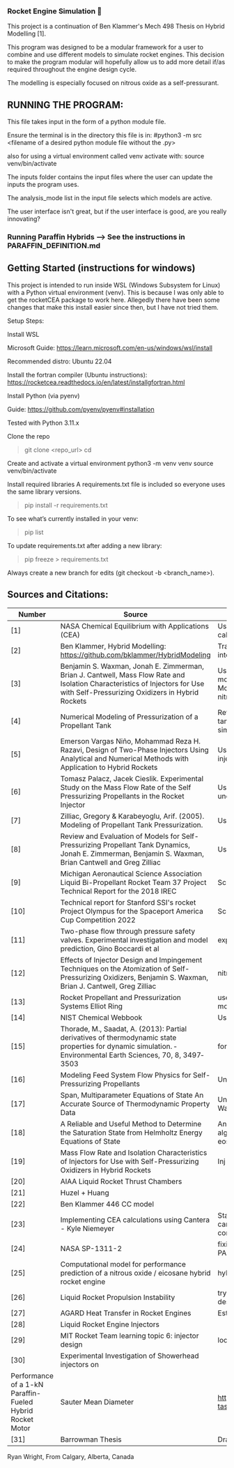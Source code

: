 ### Rocket Engine Simulation 🚀

This project is a continuation of Ben Klammer's Mech 498 Thesis on Hybrid Modelling [1]. 

This program was designed to be a modular framework for a user to combine and use different models to simulate rocket engines. This decision to make the program modular will hopefully allow us to add more detail if/as required throughout the engine design cycle.

The modelling is especially focused on nitrous oxide as a self-pressurant.


## RUNNING THE PROGRAM:
This file takes input in the form of a python module file. 

Ensure the terminal is in the directory this file is in:  #python3 -m src <filename of a desired python module file without the .py>

also for using a virtual environment called venv
activate with: source venv/bin/activate

The inputs folder contains the input files where the user can update the inputs the program uses.

The analysis_mode list in the input file selects which models are active.

The user interface isn't great, but if the user interface is good, are you really innovating?

### Running Paraffin Hybrids --> See the instructions in PARAFFIN_DEFINITION.md

## Getting Started (instructions for windows)

This project is intended to run inside WSL (Windows Subsystem for Linux) with a Python virtual environment (venv). This is because I was only able to get the rocketCEA package to work here. Allegedly there have been some changes that make this install easier since then, but I have not tried them.

Setup Steps:

Install WSL

Microsoft Guide: https://learn.microsoft.com/en-us/windows/wsl/install

Recommended distro: Ubuntu 22.04

Install the fortran compiler (Ubuntu instructions): https://rocketcea.readthedocs.io/en/latest/installgfortran.html

Install Python (via pyenv)

Guide: https://github.com/pyenv/pyenv#installation

Tested with Python 3.11.x

Clone the repo
>git clone <repo_url>
>cd <repo>

Create and activate a virtual environment
python3 -m venv venv
source venv/bin/activate

Install required libraries
A requirements.txt file is included so everyone uses the same library versions.
>pip install -r requirements.txt

To see what’s currently installed in your venv:
>pip list

To update requirements.txt after adding a new library:
>pip freeze > requirements.txt

Always create a new branch for edits (git checkout -b <branch_name>).


## Sources and Citations:
| Number | Source                            | Contribution / Use Description                 | Link to Source    |
|--------|-----------------------------------|------------------------------------------------|-------------------|
| [1]    | NASA Chemical Equilibrium with Applications (CEA) | Used with the rocketcea library for combustion calculations | https://cearun.grc.nasa.gov/ |
| [2]    | Ben Klammer, Hybrid Modelling: https://github.com/bklammer/HybridModeling | Translated equilibrium model used in this thesis into python and used it for analysis |https://github.com/bklammer/HybridModeling |
| [3]    | Benjamin S. Waxman, Jonah E. Zimmerman, Brian J. Cantwell, Mass Flow Rate and Isolation Characteristics of Injectors for Use with Self-Pressurizing Oxidizers in Hybrid Rockets | Used to implement HEM and Dyer injector models, experimental data to validate Emerson + Mohammad injector model and understand nitrous physics. |https://ntrs.nasa.gov/api/citations/20190001326/downloads/20190001326.pdf |
| [4]    | Numerical Modeling of Pressurization of a Propellant Tank | Referenced for setting up the pressurized fuel tank model, although my model is much more simple at this stage | https://www.nasa.gov/wp-content/uploads/2024/04/gfssp-tankpressurization-jpp2001.pdf?emrc=66201987b6c8c |
| [5]    | Emerson Vargas Niño, Mohammad Reza H. Razavi, Design of Two-Phase Injectors Using Analytical and Numerical Methods with Application to Hybrid Rockets | Used to implement Emerson + Mohammad injector model | https://emersonvn.com/project/two_phase_injector/# |
| [6]    | Tomasz Palacz, Jacek Cieslik. Experimental Study on the Mass Flow Rate of the Self Pressurizing Propellants in the Rocket Injector | Used experimental data to build a better understanding of model feed system | https://www.researchgate.net/publication/355773008_Experimental_Study_on_the_Mass_Flow_Rate_of_the_Self-Pressurizing_Propellants_in_the_Rocket_Injector  ~ DOI:10.3390/aerospace8110317 |
| [7]    | Zilliac, Gregory & Karabeyoglu, Arif. (2005). Modeling of Propellant Tank Pressurization. | Used to setup non-equilibrium tank model (1/2) | https://arc.aiaa.org/doi/10.2514/6.2005-3549 |
| [8]    | Review and Evaluation of Models for Self-Pressurizing Propellant Tank Dynamics, Jonah E. Zimmerman, Benjamin S. Waxman, Brian Cantwell and Greg Zilliac | Used to setup non-equilibrium tank model (2/2) | https://arc.aiaa.org/doi/10.2514/6.2013-4045 |
| [9]    | Michigan Aeronautical Science Association Liquid Bi-Propellant Rocket Team 37 Project Technical Report for the 2018 IREC | Script Test Case | https://www.soundingrocket.org/uploads/9/0/6/4/9064598/37_project_report.pdf |
| [10]   | Technical report for Stanford SSI's rocket Project Olympus for the Spaceport America Cup Competition 2022 | Script Test Case | https://purl.stanford.edu/tx770vm3347 |
| [11]   | Two-phase flow through pressure safety valves. Experimental investigation and model prediction, Gino Boccardi et al | explains omega model (part of [5]) | https://www.sciencedirect.com/science/article/pii/S0009250905003313 |
| [12]   | Effects of Injector Design and Impingement Techniques on the Atomization of Self-Pressurizing Oxidizers, Benjamin S. Waxman, Brian J. Cantwell, Greg Zilliac | nitrous injector | https://arc.aiaa.org/doi/10.2514/6.2012-3906 |
| [13]   | Rocket Propellant and Pressurization Systems Elliot Ring | used to help better understand pressurized tank models | very hard to find- out of print and pdf is hard to come by |
| [14]   | NIST Chemical Webbook | Used to validate thermo properties from libraries | https://webbook.nist.gov/cgi/fluid.cgi?ID=C10024972&Action=Page |
| [15]  | Thorade, M., Saadat, A. (2013): Partial derivatives of thermodynamic state properties for dynamic simulation. ‐ Environmental Earth Sciences, 70, 8, 3497‐3503 | for span wagner eos partial derivs |https://gfzpublic.gfz-potsdam.de/rest/items/item_247373_5/component/file_306833/content?download=true
| [16]  | Modeling Feed System Flow Physics for Self-Pressurizing Propellants | Understanding Metastable States | https://www.researchgate.net/publication/268482381_Modeling_Feed_System_Flow_Physics_for_Self-Pressurizing_Propellants |
| [17]  | Span, Multiparameter Equations of State An Accurate Source of Thermodynamic Property Data | Understanding how to implement the Span Wagner EOS | https://www.researchgate.net/publication/40381676_Multiparameter_equations_of_state_an_accurate_source_of_thermodynamic_property_data_with_151_figures_and_tables |
| [18]  | A Reliable and Useful Method to Determine the Saturation State from Helmholtz Energy Equations of State | Another source that helps explain the iterative algo to solve saturation properties w helmholtz eos | https://www.jstage.jst.go.jp/article/jtst/3/3/3_3_442/_pdf |
| [19]  |Mass Flow Rate and Isolation Characteristics of Injectors for Use with Self-Pressurizing Oxidizers in Hybrid Rockets | Inj Design | https://ntrs.nasa.gov/api/citations/20190001326/downloads/20190001326.pdf |
| [20]  | AIAA Liquid Rocket Thrust Chambers | | |
| [21]  | Huzel + Huang | | |
| [22]  | Ben Klammer 446 CC model | | |
| [23]  | Implementing CEA calculations using Cantera - Kyle Niemeyer | Starting to outgrow rocketcea, looking into using cantera for cc model because it is more compatible with differential eqns | https://kyleniemeyer.github.io/rocket-propulsion/thermochemistry/cea_cantera.html |
| [24]  | NASA SP-1311-2 | fixing paraffin definition in rocketcea. see PARAFFIN_DEFFINITION.md | https://shepherd.caltech.edu/EDL/PublicResources/sdt/refs/NASA-RP-1311-2.pdf |
| [25]  | Computational model for performance prediction of a nitrous oxide / eicosane hybrid rocket engine | hybrid cc model that integrates P_cc_dot | https://www.researchgate.net/publication/381880279_Computational_model_for_performance_prediction_of_a_nitrous_oxide_eicosane_hybrid_rocket_engine|
| [26]  | Liquid Rocket Propulsion Instability | trying to understand instability for prelim/detail design |
| [27]  | AGARD Heat Transfer in Rocket Engines | Estimating Heat Transfer in Injector | https://apps.dtic.mil/sti/trecms/pdf/AD0733362.pdf |
| [28]  | Liquid Rocket Engine Injectors | | https://ntrs.nasa.gov/api/citations/19760023196/downloads/19760023196.pdf |
| [29]  | MIT Rocket Team learning topic 6: injector design | looking at another team's design process | https://wikis.mit.edu/confluence/display/RocketTeam/Topic+6%3A+Injector+Design |
| [30]  | Experimental Investigation of Showerhead injectors on
Performance of a 1-kN Paraffin-Fueled Hybrid Rocket Motor | Sauter Mean Diameter | https://www.eucass.eu/component/docindexer/?task=download&id=5781|
| [31]  | Barrowman Thesis | Drag model | http://www.rsandt.com/media/BarrowmanThesis.pdf |


Ryan Wright, From Calgary, Alberta, Canada   

<!-- 
source venv/bin/activate 
uvr working link: https://github.com/UVicRocketry/uvr_hybrid_modelling_v2

-->